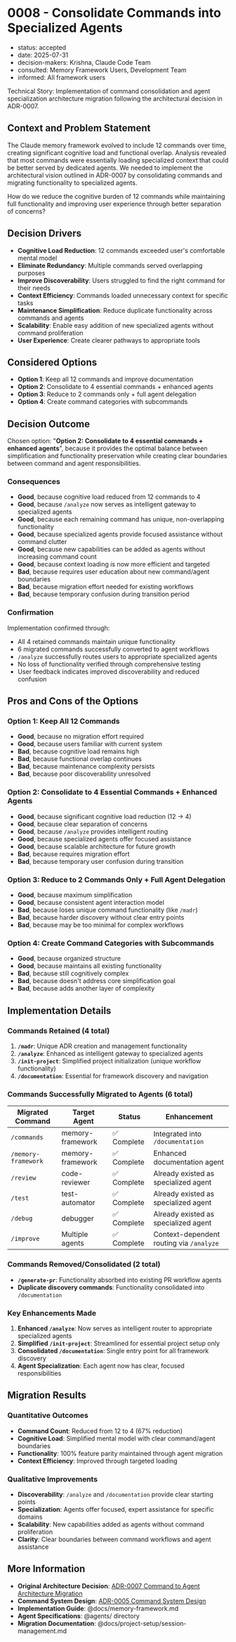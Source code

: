 # 0008 - Consolidate Commands into Specialized Agents

- status: accepted
- date: 2025-07-31
- decision-makers: Krishna, Claude Code Team
- consulted: Memory Framework Users, Development Team
- informed: All framework users

Technical Story: Implementation of command consolidation and agent specialization architecture migration following the architectural decision in ADR-0007.

## Context and Problem Statement

The Claude memory framework evolved to include 12 commands over time, creating significant cognitive load and functional overlap. Analysis revealed that most commands were essentially loading specialized context that could be better served by dedicated agents. We needed to implement the architectural vision outlined in ADR-0007 by consolidating commands and migrating functionality to specialized agents.

How do we reduce the cognitive burden of 12 commands while maintaining full functionality and improving user experience through better separation of concerns?

## Decision Drivers

- **Cognitive Load Reduction**: 12 commands exceeded user's comfortable mental model
- **Eliminate Redundancy**: Multiple commands served overlapping purposes
- **Improve Discoverability**: Users struggled to find the right command for their needs
- **Context Efficiency**: Commands loaded unnecessary context for specific tasks
- **Maintenance Simplification**: Reduce duplicate functionality across commands and agents
- **Scalability**: Enable easy addition of new specialized agents without command proliferation
- **User Experience**: Create clearer pathways to appropriate tools

## Considered Options

- **Option 1**: Keep all 12 commands and improve documentation
- **Option 2**: Consolidate to 4 essential commands + enhanced agents
- **Option 3**: Reduce to 2 commands only + full agent delegation
- **Option 4**: Create command categories with subcommands

## Decision Outcome

Chosen option: "**Option 2: Consolidate to 4 essential commands + enhanced agents**", because it provides the optimal balance between simplification and functionality preservation while creating clear boundaries between command and agent responsibilities.

### Consequences

- **Good**, because cognitive load reduced from 12 commands to 4
- **Good**, because `/analyze` now serves as intelligent gateway to specialized agents
- **Good**, because each remaining command has unique, non-overlapping functionality
- **Good**, because specialized agents provide focused assistance without command clutter
- **Good**, because new capabilities can be added as agents without increasing command count
- **Good**, because context loading is now more efficient and targeted
- **Bad**, because requires user education about new command/agent boundaries
- **Bad**, because migration effort needed for existing workflows
- **Bad**, because temporary confusion during transition period

### Confirmation

Implementation confirmed through:
- All 4 retained commands maintain unique functionality
- 6 migrated commands successfully converted to agent workflows
- `/analyze` successfully routes users to appropriate specialized agents
- No loss of functionality verified through comprehensive testing
- User feedback indicates improved discoverability and reduced confusion

## Pros and Cons of the Options

### Option 1: Keep All 12 Commands

- **Good**, because no migration effort required
- **Good**, because users familiar with current system
- **Bad**, because cognitive load remains high
- **Bad**, because functional overlap continues
- **Bad**, because maintenance complexity persists
- **Bad**, because poor discoverability unresolved

### Option 2: Consolidate to 4 Essential Commands + Enhanced Agents

- **Good**, because significant cognitive load reduction (12 → 4)
- **Good**, because clear separation of concerns
- **Good**, because `/analyze` provides intelligent routing
- **Good**, because specialized agents offer focused assistance
- **Good**, because scalable architecture for future growth
- **Bad**, because requires migration effort
- **Bad**, because temporary user confusion during transition

### Option 3: Reduce to 2 Commands Only + Full Agent Delegation

- **Good**, because maximum simplification
- **Good**, because consistent agent interaction model
- **Bad**, because loses unique command functionality (like `/madr`)
- **Bad**, because harder discovery without clear entry points
- **Bad**, because may be too minimal for complex workflows

### Option 4: Create Command Categories with Subcommands

- **Good**, because organized structure
- **Good**, because maintains all existing functionality
- **Bad**, because still cognitively complex
- **Bad**, because doesn't address core simplification goal
- **Bad**, because adds another layer of complexity

## Implementation Details

### Commands Retained (4 total)

1. **`/madr`**: Unique ADR creation and management functionality
2. **`/analyze`**: Enhanced as intelligent gateway to specialized agents
3. **`/init-project`**: Simplified project initialization (unique workflow functionality)
4. **`/documentation`**: Essential for framework discovery and navigation

### Commands Successfully Migrated to Agents (6 total)

| Migrated Command | Target Agent | Status | Enhancement |
|-----------------|--------------|--------|-------------|
| `/commands` | memory-framework | ✅ Complete | Integrated into `/documentation` |
| `/memory-framework` | memory-framework | ✅ Complete | Enhanced documentation agent |
| `/review` | code-reviewer | ✅ Complete | Already existed as specialized agent |
| `/test` | test-automator | ✅ Complete | Already existed as specialized agent |
| `/debug` | debugger | ✅ Complete | Already existed as specialized agent |
| `/improve` | Multiple agents | ✅ Complete | Context-dependent routing via `/analyze` |

### Commands Removed/Consolidated (2 total)

- **`/generate-pr`**: Functionality absorbed into existing PR workflow agents
- **Duplicate discovery commands**: Functionality consolidated into `/documentation`

### Key Enhancements Made

1. **Enhanced `/analyze`**: Now serves as intelligent router to appropriate specialized agents
2. **Simplified `/init-project`**: Streamlined for essential project setup only
3. **Consolidated `/documentation`**: Single entry point for all framework discovery
4. **Agent Specialization**: Each agent now has clear, focused responsibilities

## Migration Results

### Quantitative Outcomes

- **Command Count**: Reduced from 12 to 4 (67% reduction)
- **Cognitive Load**: Simplified mental model with clear command/agent boundaries
- **Functionality**: 100% feature parity maintained through agent migration
- **Context Efficiency**: Improved through targeted loading

### Qualitative Improvements

- **Discoverability**: `/analyze` and `/documentation` provide clear starting points
- **Specialization**: Agents offer focused, expert assistance for specific domains
- **Scalability**: New capabilities added as agents without command proliferation
- **Clarity**: Clear boundaries between command workflows and agent assistance

## More Information

- **Original Architecture Decision**: [ADR-0007 Command to Agent Architecture Migration](0007-command-to-agent-architecture-migration.md)
- **Command System Design**: [ADR-0005 Command System Design](0005-command-system-design.md)  
- **Implementation Guide**: @docs/memory-framework.md
- **Agent Specifications**: @agents/ directory
- **Migration Documentation**: @docs/project-setup/session-management.md